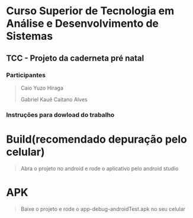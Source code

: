 # Curso Superior de Tecnologia em Análise e Desenvolvimento de Sistemas 
## TCC - Projeto da caderneta pré natal
### Participantes
> Caio Yuzo Hiraga
> 
> Gabriel Kauê Caitano Alves

### Instruções para dowload do trabalho
# Build(recomendado depuração pelo celular)
> Abra o projeto no android e rode o aplicativo pelo android studio

# APK
> Baixe o projeto e rode o app-debug-androidTest.apk no seu celular
